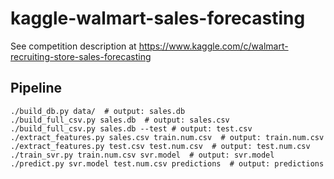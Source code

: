 kaggle-walmart-sales-forecasting
================================

See competition description at https://www.kaggle.com/c/walmart-recruiting-store-sales-forecasting

Pipeline
--------

```
./build_db.py data/  # output: sales.db
./build_full_csv.py sales.db  # output: sales.csv
./build_full_csv.py sales.db --test # output: test.csv
./extract_features.py sales.csv train.num.csv  # output: train.num.csv
./extract_features.py test.csv test.num.csv  # output: test.num.csv
./train_svr.py train.num.csv svr.model  # output: svr.model
./predict.py svr.model test.num.csv predictions  # output: predictions
```
